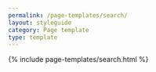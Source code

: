 ```yaml
---
permalink: /page-templates/search/
layout: styleguide
category: Page template
type: template
---
```


{% include page-templates/search.html %}